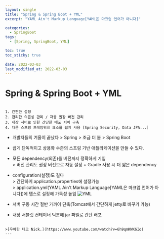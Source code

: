 ```yaml
---
layout: single
title: "Spring & Spring Boot + YML"
excerpt: "YAML Ain't Markup Language[YAML은 마크업 언어가 아니다]"

categories:
  - SpringBoot
tags:
  - [Spring, SpringBoot, YML]

toc: true
toc_sticky: true
 
date: 2022-03-03
last_modified_at: 2022-03-03
---
```


# Spring & Spring Boot + YML

```

1. 간편한 설정
2. 편리한 의존성 관리 / 자동 권장 버전 관리
3. 내장 서버로 인한 간단한 배포 서버 구축
4. 다른 스프링 프레임워크 요소를 쉽게 사용 [Spring Security, Data JPA...]

```
 - 개발자들의 겨울이 끝났다 > Spring > 조금 더 봄 > Spring Boot
 - 쉽게 단독적이고 상용화 수준의 스프링 기반 애플리케이션을 만들 수 있다.


 - 모든 dependency(의존)를 버전까지 정확하게 기입  
  \> 버전 관리도 권장 버전으로 자동 설정 + Gradle 사용 시 더 짧은 dependency
 - configuration(설정)도 길다  
  \> 간단하게 application.properties에 설정가능  
  \> application.yml(YAML Ain't Markup Language[YAML은 마크업 언어가 아니다])에 뎁스로 설정해 가독성 높임
  ![YML](https://miro.medium.com/max/700/1*fDreWkSTvQwIXZnRKmaX6g.png)
 - 서버 구동 시간 절반 가까이 단축(Tomcat에서 간단하게 jetty로 바꾸기 가능)
 - 내장 서블릿 컨테이너 덕분에 jar 파일로 간단 배포


```

>[우아한 테크 Nick.](https://www.youtube.com/watch?v=6h9qmKWK6Io)
---
